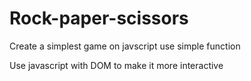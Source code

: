 # Rock-paper-scissors

Create a simplest game on javscript use simple function

Use javascript with DOM to make it more interactive
